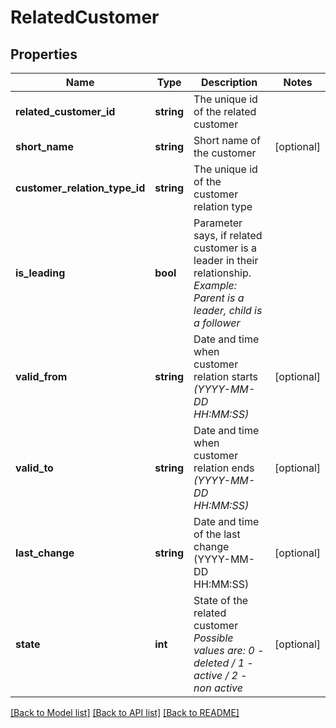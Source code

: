 # RelatedCustomer

## Properties
Name | Type | Description | Notes
------------ | ------------- | ------------- | -------------
**related_customer_id** | **string** | The unique id of the related customer | 
**short_name** | **string** | Short name of the customer | [optional] 
**customer_relation_type_id** | **string** | The unique id of the customer relation type | 
**is_leading** | **bool** | Parameter says, if related customer is a leader in their relationship. *Example: Parent is a leader, child is a follower* | 
**valid_from** | **string** | Date and time when customer relation starts *(YYYY-MM-DD HH:MM:SS)* | [optional] 
**valid_to** | **string** | Date and time when customer relation ends *(YYYY-MM-DD HH:MM:SS)* | [optional] 
**last_change** | **string** | Date and time of the last change (YYYY-MM-DD HH:MM:SS) | [optional] 
**state** | **int** | State of the related customer *Possible values are: 0 - deleted / 1 - active / 2 - non active* | [optional] 

[[Back to Model list]](../../README.md#documentation-for-models) [[Back to API list]](../../README.md#documentation-for-api-endpoints) [[Back to README]](../../README.md)

